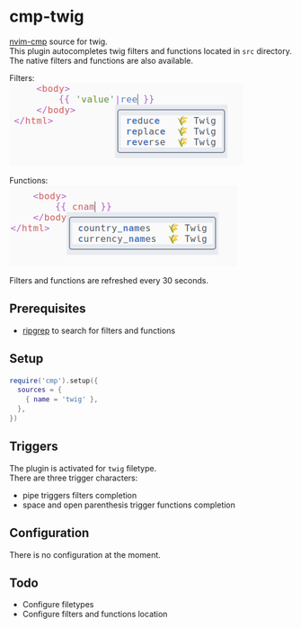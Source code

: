 # cmp-twig

[nvim-cmp](https://github.com/hrsh7th/nvim-cmp) source for twig.  
This plugin autocompletes twig filters and functions located in 
`src` directory.  
The native filters and functions are also available.

Filters:  
![Autocomplete](./docs/filters.png)

Functions:  
![Autocomplete](./docs/functions.png)

Filters and functions are refreshed every 30 seconds.

## Prerequisites
- [ripgrep](https://github.com/BurntSushi/ripgrep) to search for 
filters and functions

## Setup

```lua
require('cmp').setup({
  sources = {
    { name = 'twig' },
  },
})
```

## Triggers

The plugin is activated for `twig` filetype.  
There are three trigger characters:
- pipe triggers filters completion
- space and open parenthesis trigger functions completion

## Configuration

There is no configuration at the moment.

## Todo

- Configure filetypes
- Configure filters and functions location
